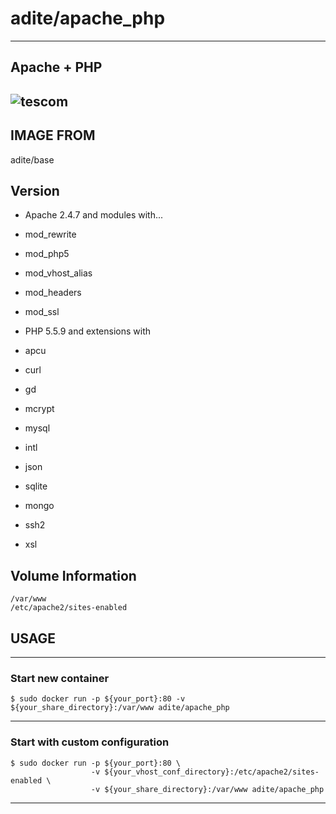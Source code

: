 # adite/apache_php
---
## Apache + PHP
![tescom](https://en.gravatar.com/userimage/96759029/aa4308f795041de37cc2fedf0d1071ca?size=128)
---
## IMAGE FROM
adite/base    

## Version 
* Apache 2.4.7 and modules with...  
 * mod_rewrite
 * mod_php5
 * mod_vhost_alias
 * mod_headers
 * mod_ssl

* PHP 5.5.9 and extensions with
 * apcu
 * curl
 * gd
 * mcrypt
 * mysql
 * intl
 * json
 * sqlite
 * mongo
 * ssh2
 * xsl
   
## Volume Information
```shell
/var/www
/etc/apache2/sites-enabled
```
   

## USAGE
---
### Start new container
```shell
$ sudo docker run -p ${your_port}:80 -v ${your_share_directory}:/var/www adite/apache_php
```
---
### Start with custom configuration
```shell
$ sudo docker run -p ${your_port}:80 \
                  -v ${your_vhost_conf_directory}:/etc/apache2/sites-enabled \
                  -v ${your_share_directory}:/var/www adite/apache_php
```
---
